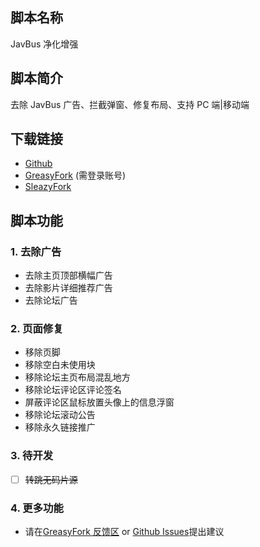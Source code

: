 ## 脚本名称

JavBus 净化增强

## 脚本简介

去除 JavBus 广告、拦截弹窗、修复布局、支持 PC 端|移动端

## 下载链接

-   [Github](https://raw.githubusercontent.com/GangPeter/pgscript/refs/heads/main/dist/javbus.js)
-   [GreasyFork](https://greasyfork.org/scripts/519685) (需登录账号)
-   [SleazyFork](https://sleazyfork.org/scripts/519685)

## 脚本功能

### 1. 去除广告

-   去除主页顶部横幅广告
-   去除影片详细推荐广告
-   去除论坛广告

### 2. 页面修复

-   移除页脚
-   移除空白未使用块
-   移除论坛主页布局混乱地方
-   移除论坛评论区评论签名
-   屏蔽评论区鼠标放置头像上的信息浮窗
-   移除论坛滚动公告
-   移除永久链接推广

### 3. 待开发

-   [ ] ~~转跳无码片源~~

### 4. 更多功能

-   请在[GreasyFork 反馈区](https://greasyfork.org/scripts/519685/feedback) or [Github Issues](https://github.com/GangPeter/pgscript/issues)提出建议
